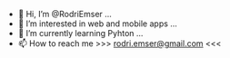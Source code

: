 - 👋 Hi, I’m @RodriEmser ...
- 👀 I’m interested in web and mobile apps ...
- 🌱 I’m currently learning Pyhton ...
- 📫 How to reach me >>> rodri.emser@gmail.com <<<
